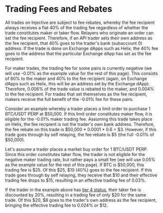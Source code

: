# Trading Fees and Rebates

All trades on Injective are subject to fee rebates, whereby the fee recipient always receives a flat 40% of the trading fee regardless of whether the trade constitutes maker or taker flow. Relayers who originate an order can set the fee recipient. Therefore, if an API trader sets their own address as the fee recipient, that 40% goes to the trader's bank (subaccount 0) address. If the trade is done on Exchange dApps such as Helix, the 40% fee goes to the address that the particular Exchange dApp has set as the fee recipient.

For maker trades, the trading fee for some pairs is currently negative (we will use -0.01% as the example value for the rest of this page). This consists of 60% to the maker and 40% to the fee recipient (again, on Exchange dApps such as Helix, this will be an address set by the Exchange dApp). Therefore, 0.006% of the trade value is rebated to the maker, and 0.004% to the fee recipient. For trades that set themselves as the fee recipient, makers receive the full benefit of the -0.01% fee for these pairs.

Consider an example whereby a trader places a limit order to purchase 1 BTC/USDT PERP at $50,000. If this limit order constitutes maker flow, it is eligible for the -0.01% maker trading fee. Assuming this trade takes place on Helix, the fee recipient is not the trader's own bank address. Therefore, the fee rebate on this trade is $50,000 \* 0.0001 \* 0.6 = $3. However, if this trade goes through by self relaying, the fee rebate is $5 (the full -0.01% of $50,000).

Let's assume a trader places a market buy order for 1 BTC/USDT PERP. Since this order constitutes taker flow, the trader is not eligible for the negative maker trading rate, but rather pays a small fee (we will use 0.05% as the example value for the rest of this page). If BTC is $50,000, this trading fee is $25. Of this $25, $10 (40%) goes to the fee recipient. If this trade goes through by self relaying, they receive that $10 and their effective trading fee drops to $15, resulting in an effective trading fee of 0.03%.

If the trader in the example above has [tier 4 status](https://helixapp.com/fee-discounts), their taker fee is discounted by 20%, resulting in a trading fee of only $20 for the same trade. Of this $20, $8 goes to the trader's own address as the fee recipient, bringing the effective trading fee to 0.024% or $12.
